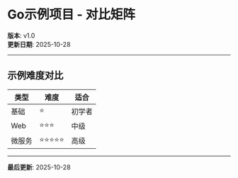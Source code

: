 # Go示例项目 - 对比矩阵

**版本**: v1.0  
**更新日期**: 2025-10-28

---

## 示例难度对比

| 类型 | 难度 | 适合 |
|------|------|------|
| 基础 | ⭐ | 初学者 |
| Web | ⭐⭐⭐ | 中级 |
| 微服务 | ⭐⭐⭐⭐⭐ | 高级 |

---

**最后更新**: 2025-10-28

